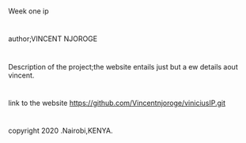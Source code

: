 #
Week one ip
#
author;VINCENT NJOROGE
#
Description of the project;the website entails just but a ew details aout vincent.
#
#
link to the website https://github.com/Vincentnjoroge/viniciusIP.git
# 
copyright 2020 .Nairobi,KENYA.
